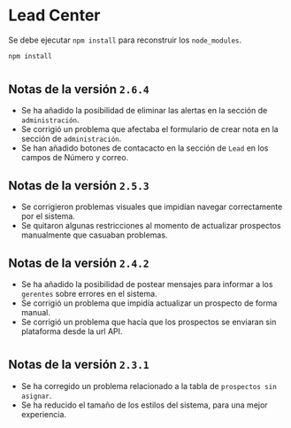 # Lead Center

Se debe ejecutar ```npm install``` para reconstruir los ```node_modules```.

```bash
npm install
```

#

## Notas de la versión ```2.6.4```
* Se ha añadido la posibilidad de eliminar las alertas en la sección de ``administración``.
* Se corrigió un problema que afectaba el formulario de crear nota en la sección de ``administración``.
* Se han añadido botones de contacacto en la sección de ``Lead`` en los campos de Número y correo.

## Notas de la versión ```2.5.3```
* Se corrigieron problemas visuales que impidían navegar correctamente por el sistema.
* Se quitaron algunas restricciones al momento de actualizar prospectos manualmente que casuaban problemas.

## Notas de la versión ```2.4.2```
* Se ha añadido la posibilidad de postear mensajes para informar a los ``gerentes`` sobre errores en el sistema.
* Se corrigió un problema que impidía actualizar un prospecto de forma manual.
* Se corrigió un problema que hacía que los prospectos se enviaran sin plataforma desde la url API.

#

## Notas de la versión ```2.3.1```
* Se ha corregido un problema relacionado a la tabla de ``prospectos sin asignar``.
* Se ha reducido el tamaño de los estilos del sistema, para una mejor experiencia.